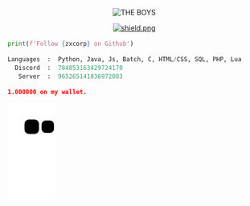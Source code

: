 <p align="center"><img src="https://cdn.discordapp.com/avatars/784853163429724170/a_530c7fe706c5f144e47369c86f3338c4.gif" alt="THE BOYS"></a>
<p align="center"><a href="https://discord.gg/Pse9P23rWY" target="_blank"><img src="https://discordapp.com/api/guilds/965265141836972083/widget.png?style=shield" alt="shield.png"></a></p></p>

```python
print(f'Follow {zxcorp} on Github')
```

```python
Languages  :  Python, Java, Js, Batch, C, HTML/CSS, SQL, PHP, Lua
  Discord  :  784853163429724170
   Server  :  965265141836972083
```

```json
1.000000 on my wallet.
```

<a href="https://discord.gg/Pse9P23rWY" target="_blank"><img src="https://github.com/AstraaDev/AstraaDev/blob/output/github-contribution-grid-snake.svg" alt="snake"></a>
